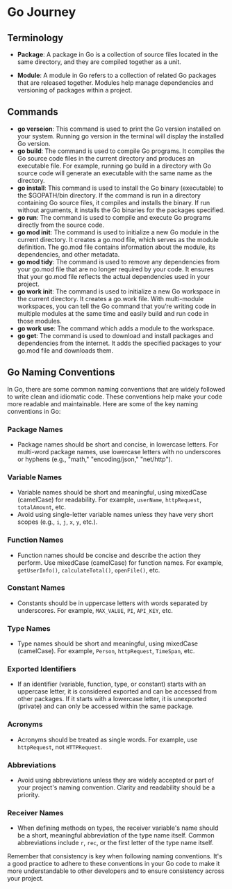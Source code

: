 # Go Journey

## Terminology

- **Package**: A package in Go is a collection of source files located in the same directory, and they are compiled together as a unit.

- **Module**: A module in Go refers to a collection of related Go packages that are released together. Modules help manage dependencies and versioning of packages within a project.

## Commands

- **go verseion**: This command is used to print the Go version installed on your system. Running go version in the terminal will display the installed Go version.
- **go build**: The command is used to compile Go programs. It compiles the Go source code files in the current directory and produces an executable file. For example, running go build in a directory with Go source code will generate an executable with the same name as the directory.
- **go install**: This command is used to install the Go binary (executable) to the $GOPATH/bin directory. If the command is run in a directory containing Go source files, it compiles and installs the binary. If run without arguments, it installs the Go binaries for the packages specified.
- **go run**: The command is used to compile and execute Go programs directly from the source code.
- **go mod init**: The command is used to initialize a new Go module in the current directory. It creates a go.mod file, which serves as the module definition. The go.mod file contains information about the module, its dependencies, and other metadata.
- **go mod tidy**: The command is used to remove any dependencies from your go.mod file that are no longer required by your code. It ensures that your go.mod file reflects the actual dependencies used in your project.
- **go work init**: The command is used to initialize a new Go workspace in the current directory. It creates a go.work file. With multi-module workspaces, you can tell the Go command that you’re writing code in multiple modules at the same time and easily build and run code in those modules.
- **go work use**: The command which adds a module to the workspace.
- **go get**: The command is used to download and install packages and dependencies from the internet. It adds the specified packages to your go.mod file and downloads them.

## Go Naming Conventions

In Go, there are some common naming conventions that are widely followed to write clean and idiomatic code. These conventions help make your code more readable and maintainable. Here are some of the key naming conventions in Go:

### Package Names

- Package names should be short and concise, in lowercase letters. For multi-word package names, use lowercase letters with no underscores or hyphens (e.g., "math," "encoding/json," "net/http").

### Variable Names

- Variable names should be short and meaningful, using mixedCase (camelCase) for readability. For example, `userName`, `httpRequest`, `totalAmount`, etc.
- Avoid using single-letter variable names unless they have very short scopes (e.g., `i`, `j`, `x`, `y`, etc.).

### Function Names

- Function names should be concise and describe the action they perform. Use mixedCase (camelCase) for function names. For example, `getUserInfo()`, `calculateTotal()`, `openFile()`, etc.

### Constant Names

- Constants should be in uppercase letters with words separated by underscores. For example, `MAX_VALUE`, `PI`, `API_KEY`, etc.

### Type Names

- Type names should be short and meaningful, using mixedCase (camelCase). For example, `Person`, `httpRequest`, `TimeSpan`, etc.

### Exported Identifiers

- If an identifier (variable, function, type, or constant) starts with an uppercase letter, it is considered exported and can be accessed from other packages. If it starts with a lowercase letter, it is unexported (private) and can only be accessed within the same package.

### Acronyms

- Acronyms should be treated as single words. For example, use `httpRequest`, not `HTTPRequest`.

### Abbreviations

- Avoid using abbreviations unless they are widely accepted or part of your project's naming convention. Clarity and readability should be a priority.

### Receiver Names

- When defining methods on types, the receiver variable's name should be a short, meaningful abbreviation of the type name itself. Common abbreviations include `r`, `rec`, or the first letter of the type name itself.

Remember that consistency is key when following naming conventions. It's a good practice to adhere to these conventions in your Go code to make it more understandable to other developers and to ensure consistency across your project.
